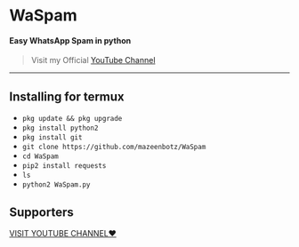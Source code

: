 # WaSpam
#### Easy WhatsApp Spam in python

> Visit my Official [YouTube Channel](https://youtube.com/channel/UCjLWEJScBReyaCgHh0bFiTw)

---------
## <a id="installing"></a>
## Installing for termux

* `pkg update && pkg upgrade`
* `pkg install python2`
* `pkg install git`
* `git clone https://github.com/mazeenbotz/WaSpam`
* `cd WaSpam`
* `pip2 install requests`
* `ls`
* `python2 WaSpam.py`

## Supporters
[VISIT YOUTUBE CHANNEL❤️](https://youtube.com/channel/UCjLWEJScBReyaCgHh0bFiTw)



